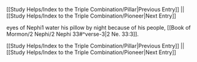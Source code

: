 [[Study Helps/Index to the Triple Combination/Pillar|Previous Entry]]  ||  [[Study Helps/Index to the Triple Combination/Pioneer|Next Entry]]

 eyes of Nephi1 water his pillow by night because of his people, [[Book of Mormon/2 Nephi/2 Nephi 33#^verse-3|2 Ne. 33:3]].

[[Study Helps/Index to the Triple Combination/Pillar|Previous Entry]]  ||  [[Study Helps/Index to the Triple Combination/Pioneer|Next Entry]]